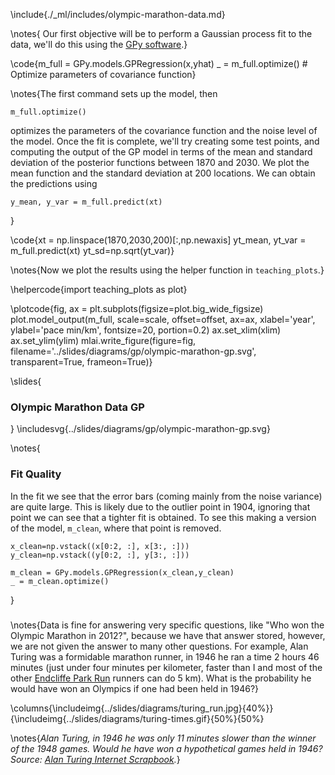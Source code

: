 \include{./_ml/includes/olympic-marathon-data.md}

\notes{
Our first objective will be to perform a Gaussian process fit to the data, we'll do this using the [GPy software](https://github.com/SheffieldML/GPy).}

\code{m_full = GPy.models.GPRegression(x,yhat)
_ = m_full.optimize() # Optimize parameters of covariance function}

\notes{The first command sets up the model, then 
```
m_full.optimize()
```
optimizes the parameters of the covariance function and the noise level of the model. Once the fit is complete, we'll try creating some test points, and computing the output of the GP model in terms of the mean and standard deviation of the posterior functions between 1870 and 2030. We plot the mean function and the standard deviation at 200 locations. We can obtain the predictions using
```
y_mean, y_var = m_full.predict(xt)
```
}

\code{xt = np.linspace(1870,2030,200)[:,np.newaxis]
yt_mean, yt_var = m_full.predict(xt)
yt_sd=np.sqrt(yt_var)}

\notes{Now we plot the results using the helper function in ```teaching_plots```.}

\helpercode{import teaching_plots as plot}

\plotcode{fig, ax = plt.subplots(figsize=plot.big_wide_figsize)
plot.model_output(m_full, scale=scale, offset=offset, ax=ax, xlabel='year', ylabel='pace min/km', fontsize=20, portion=0.2)
ax.set_xlim(xlim)
ax.set_ylim(ylim)
mlai.write_figure(figure=fig,
                  filename='../slides/diagrams/gp/olympic-marathon-gp.svg', 
                  transparent=True, frameon=True)}

\slides{
### Olympic Marathon Data GP
}
\includesvg{../slides/diagrams/gp/olympic-marathon-gp.svg}

\notes{
### Fit Quality

In the fit we see that the error bars (coming mainly from the noise variance) are quite large. This is likely due to the outlier point in 1904, ignoring that point we can see that a tighter fit is obtained. To see this making a version of the model, ```m_clean```, where that point is removed. 

```
x_clean=np.vstack((x[0:2, :], x[3:, :]))
y_clean=np.vstack((y[0:2, :], y[3:, :]))

m_clean = GPy.models.GPRegression(x_clean,y_clean)
_ = m_clean.optimize()
```
}

### 

\notes{Data is fine for answering very specific questions, like "Who won the Olympic Marathon in 2012?", because we have that answer stored, however, we are not given the answer to many other questions. For example, Alan Turing was a formidable marathon runner, in 1946 he ran a time 2 hours 46 minutes (just under four minutes per kilometer, faster than I and most of the other [Endcliffe Park Run](http://www.parkrun.org.uk/sheffieldhallam/) runners can do 5 km). What is the probability he would have won an Olympics if one had been held in 1946?}

\columns{\includeimg{../slides/diagrams/turing_run.jpg}{40%}}{\includeimg{../slides/diagrams/turing-times.gif}{50%}{50%}

\notes{*Alan Turing, in 1946 he was only 11 minutes slower than the winner of the 1948 games. Would he have won a hypothetical games held in 1946? Source: [Alan Turing Internet Scrapbook](http://www.turing.org.uk/scrapbook/run.html).*}
